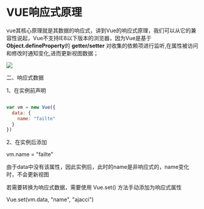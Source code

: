 # VUE响应式原理

   vue其核心原理就是其数据的响应式，讲到Vue的响应式原理，我们可以从它的兼容性说起，Vue不支持IE8以下版本的浏览器，因为Vue是基于**Object.defineProperty**的 **getter/setter** 对收集的依赖项进行监听,在属性被访问和修改时通知变化,进而更新视图数据；

![](https://upload-images.jianshu.io/upload_images/7902592-d53bf1ca0cb34e0f?imageMogr2/auto-orient/strip|imageView2/2/w/800/format/webp)

二、响应式数据

1、在实例前声明

```js

var vm = new Vue({
  data: {
 	name: "failte"
  }
})
```



2、在实例后添加

vm.name = "failte"

由于data中没有该属性，因此实例后，此时的name是非响应式的，name变化时，不会更新视图

若需要转换为响应式数据，需要使用 Vue.set() 方法手动添加为响应式属性

Vue.set(vm.data, "name", "ajacci")